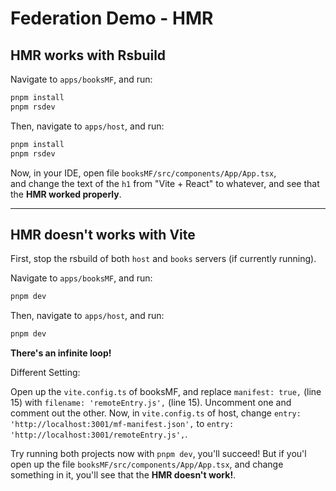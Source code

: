 # Federation Demo - HMR

## HMR works with Rsbuild

Navigate to `apps/booksMF`, and run:

```bash
pnpm install
pnpm rsdev
```

Then, navigate to `apps/host`, and run:

```bash
pnpm install
pnpm rsdev
```

Now, in your IDE, open file `booksMF/src/components/App/App.tsx`,  
and change the text of the `h1` from "Vite + React" to whatever, and see that the **HMR worked properly**.

---

## HMR doesn't works with Vite

First, stop the rsbuild of both `host` and `books` servers (if currently running).

Navigate to `apps/booksMF`, and run:

```bash
pnpm dev
```

Then, navigate to `apps/host`, and run:

```bash
pnpm dev
```

**There's an infinite loop!**

Different Setting:

Open up the `vite.config.ts` of booksMF, and replace `manifest: true,` (line 15) with `filename: 'remoteEntry.js',` (line 15). Uncomment one and comment out the other. Now, in `vite.config.ts` of host, change `entry: 'http://localhost:3001/mf-manifest.json',` to `entry: 'http://localhost:3001/remoteEntry.js',`.

Try running both projects now with `pnpm dev`, you'll succeed! But if you'l open up the file `booksMF/src/components/App/App.tsx`, and change something in it, you'll see that the **HMR doesn't work!**.

